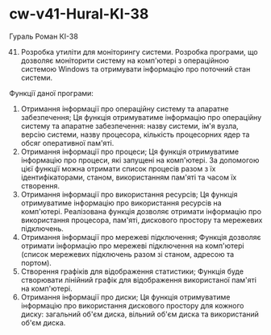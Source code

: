 # cw-v41-Hural-KI-38
Гураль Роман КІ-38


41. Розробка утиліти для моніторингу системи. Розробка програми, що дозволяє моніторити систему на комп'ютері з операційною системою Windows та отримувати інформацію про поточний стан системи.


Функції даної програми: 
1) Отримання інформації про операційну систему та апаратне забезпечення;
Ця функція отримуватиме інформацію про операційну систему та апаратне забезпечення: назву системи, ім'я вузла, версію системи, назву процесора, кількість процесорних ядер та обсяг оперативної пам'яті.
2) Отримання інформації про процеси;
Ця функція отримуватиме інформацію про процеси, які запущені на комп'ютері. За допомогою цієї функції можна отримати список процесів разом з їх ідентифікаторами, станом, використанням пам'яті та часом їх створення.
3) Отримання інформації про використання ресурсів;
Ця функція отримуватиме інформацію про використання ресурсів на комп'ютері. Реалізована функція дозволяє отримати інформацію про використання процесора, пам'яті, дискового простору та мережевих підключень.
4) Отримання інформації про мережеві підключення;
Функція дозволяє отримати інформацію про мережеві підключення на комп'ютері (список мережевих підключень разом зі станом, адресою та портом).
5) Створення графіків для відображення статистики;
Функція буде створювати лінійний графік для відображення використаної пам'яті на комп'ютері.
6) Отримання інформації про диски;
Ця функція отримуватиме інформацію про використання дискового простору для кожного диску: загальний об'єм диска, вільний об'єм диска та використаний об'єм диска.